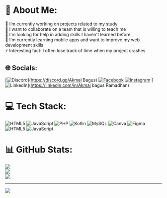 # 💫 About Me:
🔭 I’m currently working on projects related to my study<br>👯 I want to collaborate on a team that is willing to teach me<br>🤝 I'm looking for help in adding skills I haven't learned before<br>🌱 I'm currently learning mobile apps and want to improve my web development skills<br>⚡ Interesting fact: I often lose track of time when my project crashes


## 🌐 Socials:
[![Discord](https://img.shields.io/badge/Discord-%237289DA.svg?logo=discord&logoColor=white)](https://discord.gg/Akmal Bagus) [![Facebook](https://img.shields.io/badge/Facebook-%231877F2.svg?logo=Facebook&logoColor=white)](https://facebook.com/Akmalee) [![Instagram](https://img.shields.io/badge/Instagram-%23E4405F.svg?logo=Instagram&logoColor=white)](https://instagram.com/seenakamuu) [![LinkedIn](https://img.shields.io/badge/LinkedIn-%230077B5.svg?logo=linkedin&logoColor=white)](https://linkedin.com/in/Akmal bagus Ramadhan) 

# 💻 Tech Stack:
![HTML5](https://img.shields.io/badge/html5-%23E34F26.svg?style=for-the-badge&logo=html5&logoColor=white) ![JavaScript](https://img.shields.io/badge/javascript-%23323330.svg?style=for-the-badge&logo=javascript&logoColor=%23F7DF1E) ![PHP](https://img.shields.io/badge/php-%23777BB4.svg?style=for-the-badge&logo=php&logoColor=white) ![Kotlin](https://img.shields.io/badge/kotlin-%237F52FF.svg?style=for-the-badge&logo=kotlin&logoColor=white) ![MySQL](https://img.shields.io/badge/mysql-4479A1.svg?style=for-the-badge&logo=mysql&logoColor=white) ![Canva](https://img.shields.io/badge/Canva-%2300C4CC.svg?style=for-the-badge&logo=Canva&logoColor=white) ![Figma](https://img.shields.io/badge/figma-%23F24E1E.svg?style=for-the-badge&logo=figma&logoColor=white) ![HTML5](https://img.shields.io/badge/html5-%23E34F26.svg?style=for-the-badge&logo=html5&logoColor=white) ![JavaScript](https://img.shields.io/badge/javascript-%23323330.svg?style=for-the-badge&logo=javascript&logoColor=%23F7DF1E)
# 📊 GitHub Stats:
![](https://github-readme-stats.vercel.app/api?username=akmalbagusramadhan21&theme=dark&hide_border=false&include_all_commits=false&count_private=false)<br/>
![](https://nirzak-streak-stats.vercel.app/?user=akmalbagusramadhan21&theme=dark&hide_border=false)<br/>
![](https://github-readme-stats.vercel.app/api/top-langs/?username=akmalbagusramadhan21&theme=dark&hide_border=false&include_all_commits=false&count_private=false&layout=compact)

---
[![](https://visitcount.itsvg.in/api?id=akmalbagusramadhan21&icon=0&color=0)](https://visitcount.itsvg.in)

<!-- Proudly created with GPRM ( https://gprm.itsvg.in ) -->


<!---
akmalbagusramadhan21/akmalbagusramadhan21 is a ✨ special ✨ repository because its `README.md` (this file) appears on your GitHub profile.
You can click the Preview link to take a look at your changes.
--->
